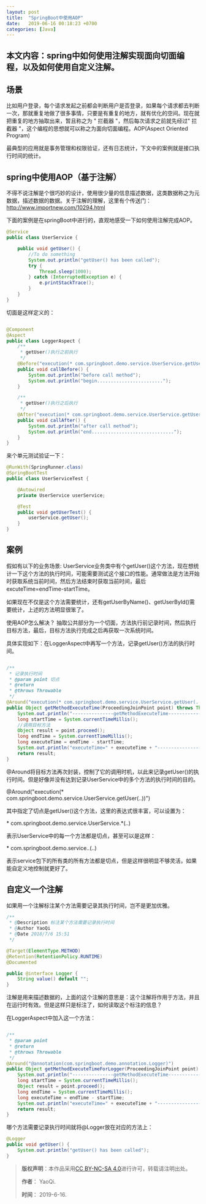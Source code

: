 ```yaml
---
layout: post
title:  "SpringBoot中使用AOP"
date:   2019-06-16 00:18:23 +0700
categories: [Java]
---
```


本文内容：spring中如何使用注解实现面向切面编程，以及如何使用自定义注解。
------

## 场景

比如用户登录，每个请求发起之前都会判断用户是否登录，如果每个请求都去判断一次，那就重复地做了很多事情，只要是有重复的地方，就有优化的空间。现在就把重复的地方抽取出来，暂且称之为 " 拦截器 "，然后每次请求之前就先经过" 拦截器 "，这个编程的思想就可以称之为面向切面编程。AOP(Aspect  Oriented Program)

最典型的应用就是事务管理和权限验证，还有日志统计，下文中的案例就是接口执行时间的统计。

## spring中使用AOP（基于注解）

不得不说注解是个很巧妙的设计，使用很少量的信息描述数据，这类数据称之为元数据，描述数据的数据。关于注解的理解，这里有个传送门：http://www.importnew.com/10294.html

下面的案例是在springBoot中进行的，直观地感受一下如何使用注解完成AOP。

``` java
@Service
public class UserService {

    public void getUser() {
		//To do something
        System.out.println("getUser() has been called");
        try {
            Thread.sleep(1000);
        } catch (InterruptedException e) {
            e.printStackTrace();
        }
    }
}
```

切面是这样定义的：

``` java

@Component
@Aspect
public class LoggerAspect {
    /**
     * getUser()执行之前执行
     */
    @Before("execution(* com.springboot.demo.service.UserService.getUser(..))")
    public void callBefore() {
        System.out.println("before call method");
        System.out.println("begin........................");
    }

    /**
     * getUser()执行之后执行
     */
    @After("execution(* com.springboot.demo.service.UserService.getUser(..))")
    public void callAfter() {
        System.out.println("after call method");
        System.out.println("end..............................");
    }
}

```


来个单元测试验证一下：

``` java
@RunWith(SpringRunner.class)
@SpringBootTest
public class UserServiceTest {

    @Autowired
    private UserService userService;

    @Test
    public void getUserTest() {
        userService.getUser();
    }
}
```

## 案例

假如有以下的业务场景: UserService业务类中有个getUser()这个方法，现在想统计一下这个方法的执行时间，可能需要测试这个接口的性能。通常做法是方法开始时获取系统当前时间，然后方法结束时获取当前时间，最后 excuteTime=endTime-startTime。

如果现在不仅是这个方法需要统计，还有getUserByName()、getUserById()需要统计，上述的方法明显很笨了。

使用AOP怎么解决？ 抽取公共部分为一个切面，方法执行前记录时间，然后执行目标方法，最后，目标方法执行完成之后再获取一次系统时间。

具体实现如下：在LoggerAspect中再写一个方法，记录getUser()方法的执行时间。

``` java

/**
 * 记录执行时间
 * @param point 切点
 * @return
 * @throws Throwable
 */
@Around("execution(* com.springboot.demo.service.UserService.getUser(..))")
public Object getMethodExecuteTime(ProceedingJoinPoint point) throws Throwable {
    System.out.println("---------------getMethodExecuteTime------------------");
    long startTime = System.currentTimeMillis();
	//调用目标方法
    Object result = point.proceed();
    long endTime = System.currentTimeMillis();
    long executeTime = endTime - startTime;
    System.out.println("executeTime=" + executeTime + "------------------");
    return result;
}
```

@Around将目标方法再次封装，控制了它的调用时机，以此来记录getUser()的执行时间。但是好像并没有达到记录UserService中的多个方法的执行时间的目的。

@Around("execution(* com.springboot.demo.service.UserService.getUser(..))")

其中指定了切点是getUser()这个方法，这里的表达式很丰富，可以设置为：

\*  com.springboot.demo.service.UserService.*(..)

表示UserService中的每一个方法都是切点，甚至可以是这样：

\*  com.springboot.demo.service.*.*(..)

表示service包下的所有类的所有方法都是切点，但是这样很明显不够灵活，如果能自定义地控制就更好了。

## 自定义一个注解

如果用一个注解标注某个方法需要记录其执行时间，岂不是更加优雅。

``` java
/**
 * @Description 标注某个方法需要记录执行时间
 * @Author YaoQi
 * @Date 2018/7/6 15:51
 */

@Target(ElementType.METHOD)
@Retention(RetentionPolicy.RUNTIME)
@Documented

public @interface Logger {
    String value() default "";
}

```
注解是用来描述数据的，上面的这个注解的意思是：这个注解将作用于方法，并且在运行时有效。但是这样只是标注了，如何读取这个标注的信息？

在LoggerAspect中加入这一个方法：

``` java

/**
 * @param point
 * @return
 * @throws Throwable
 */
@Around("@annotation(com.springboot.demo.annotation.Logger)")
public Object getMethodExecuteTimeForLogger(ProceedingJoinPoint point) throws Throwable {
    System.out.println("---------------getMethodExecuteTime------------------");
    long startTime = System.currentTimeMillis();
    Object result = point.proceed();
    long endTime = System.currentTimeMillis();
    long executeTime = endTime - startTime;
    System.out.println("executeTime=" + executeTime + "------------------");
    return result;
}

```

哪个方法需要记录执行时间就将@Logger放在对应的方法上：

``` java
@Logger
public void getUser() {
    System.out.println("getUser() has been called");
}
```

>**版权声明**：本作品采用<a rel="license" href="http://creativecommons.org/licenses/by-nc-sa/4.0/">[CC BY-NC-SA 4.0](https://creativecommons.org/licenses/by-nc-sa/4.0/)进行许可，转载请注明出处。 
>
>**作者**： YaoQi.
>
>**时间**： 2019-6-16.
